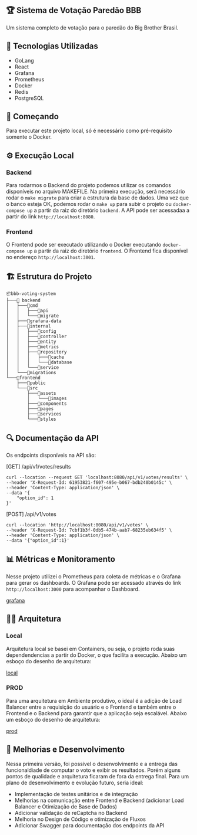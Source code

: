 ## 🏆 Sistema de Votação Paredão BBB

Um sistema completo de votação para o paredão do Big Brother Brasil.

## 🤖 Tecnologias Utilizadas
- GoLang
- React
- Grafana
- Prometheus
- Docker
- Redis
- PostgreSQL

## 🚀 Começando
Para executar este projeto local, só é necessário como pré-requisito somente o Docker.

## ⚙️ Execução Local

### Backend
Para rodarmos o Backend do projeto podemos utilizar os comandos disponíveis no arquivo MAKEFILE. Na primeira execução, será necessário rodar o `make migrate` para criar a estrutura da base de dados. Uma vez que o banco esteja OK, podemos rodar o `make up` para subir o projeto ou `docker-compose up` a partir da raiz do diretório `backend`. A API pode ser acessadaa a partir do link `http://localhost:8080`.

### Frontend
O Frontend pode ser executado utilizando o Docker executando `docker-compose up` a partir da raiz do diretório `frontend`. O Frontend fica disponível no endereço `http://localhost:3001`.

## 🏗️ Estrutura do Projeto
```
📦bbb-voting-system 
├───📂 backend
│   ├───📂cmd
│   │   ├───📂api
│   │   └───📂migrate
│   ├───📂grafana-data
│   ├───📂internal
│   │   ├───📂config
│   │   ├───📂controller
│   │   ├───📂entity
│   │   ├───📂metrics
│   │   ├───📂repository
│   │   │   ├───📂cache
│   │   │   └───📂database
│   │   └───📂service
│   └───📂migrations
└───📂frontend
    ├───📂public
    └───📂src
        ├───📂assets
        │   └───📂images
        ├───📂components
        ├───📂pages
        ├───📂services
        └───📂styles
```
## 🔍 Documentação da API

Os endpoints disponíveis na API são:

[GET] /api/v1/votes/results
```
curl --location --request GET 'localhost:8080/api/v1/votes/results' \
--header 'X-Request-Id: 61953821-f607-495e-b067-bdb240b0145c' \
--header 'Content-Type: application/json' \
--data '{
    "option_id": 1
}'
```

[POST] /api/v1/votes
```
curl --location 'http://localhost:8080/api/v1/votes' \
--header 'X-Request-Id: 7cbf1b3f-0db5-474b-aab7-68235eb634f5' \
--header 'Content-Type: application/json' \
--data '{"option_id":1}'
```

## 📊 Métricas e Monitoramento
Nesse projeto utilizei o Prometheus para coleta de métricas e o Grafana para gerar os dashboards. O Grafana pode ser acessado através do link `http://localhost:3000` para acompanhar o Dashboard.

[grafana](https://github.com/DayaneCristina/Votacaobbb/docs/grafana.png "Grafana")

## 👷‍♂️ Arquitetura
### Local
Arquitetura local se basei em Containers, ou seja, o projeto roda suas dependendencias a partir do Docker, o que facilita a execução. Abaixo um esboço do desenho de arquitetura:

[local](https://github.com/DayaneCristina/Votacaobbb/docs/local.jpg "Arquitetura Local")

### PROD
Para uma arquitetura em Ambiente produtivo, o ideal é a adição de Load Balancer entre a requisição do usuário e o Frontend e também entre o Frontend e o Backend para garantir que a aplicação seja escalável. Abaixo um esboço do desenho de arquitetura:

[prod](https://github.com/DayaneCristina/Votacaobbb/docs/prod.jpg "Arquitetura PROD")

## 🚧 Melhorias e Desenvolvimento
Nessa primeira versão, foi possível o desenvolvimento e a entrega das funcionaldiade de computar o voto e exibir os resultados. Porém alguns pontos de qualidade e arquitetura ficaram de fora da entrega final. Para um plano de desenvolvimento e evolução futuro, seria ideal:
- Implementação de testes unitários e de integração
- Melhorias na comunicação entre Frontend e Backend (adicionar Load Balancer e Otimização de Base de Dados)
- Adicionar validação de reCaptcha no Backend
- Melhoria no Design de Código e otimização de Fluxos
- Adicionar Swagger para documentação dos endpoints da API